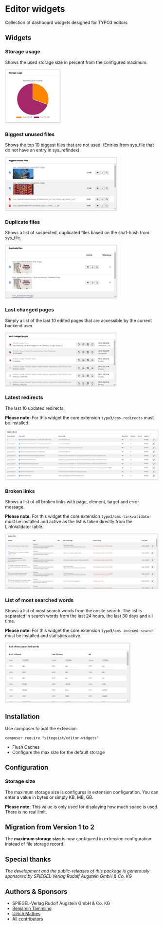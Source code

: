 # Editor widgets
Collection of dashboard widgets designed for TYPO3 editors

## Widgets
### Storage usage
Shows the used storage size in percent from the configured maximum.

![Preview of Storage usage widget](Documentation/Images/storageSize.png)

### Biggest unused files
Shows the top 10 biggest files that are not used.
(Entries from sys_file that do not have an entry in sys_refindex)

![Preview of Biggest unused files widget](Documentation/Images/unusedFiles.png)

### Duplicate files
Shows a list of suspected, duplicated files based on the sha1-hash from sys_file.

![Preview of Duplicate files widget](Documentation/Images/duplicateFiles.png)

### Last changed pages
Simply a list of the last 10 edited pages that are accessible by the current backend user.

![Preview of Last changed pages widget](Documentation/Images/lastChangedPages.png)

### Latest redirects
The last 10 updated redirects.

**Please note:** For this widget the core extension `typo3/cms-redirects` must be installed.

![Preview of Latest redirects widget](Documentation/Images/latestRedirects.png)

### Broken links
Shows a list of all broken links with page, element, target and error message.

**Please note:** For this widget the core extension `typo3/cms-linkvalidator` must be installed and active as the list is taken directly from the LinkValidator table.

![Preview of Broken links widget](Documentation/Images/brokenLinks.png)

### List of most searched words
Shows a list of most search words from the onsite search. The list is separated in search words from the last 24 hours, the last 30 days and all time.

**Please note:** For this widget the core extension `typo3/cms-indexed-search` must be installed and statistics active.

![Preview of Broken links widget](Documentation/Images/indexedSearchStatistics.png)


## Installation
Use composer to add the extension:
```
composer require "sitegeist/editor-widgets"
```
* Flush Caches
* Configure the max size for the default storage

## Configuration
### Storage size

The maximum storage size is configures in extension configuration. You can enter a value in bytes or simply KB, MB, GB.

**Please note:** This value is only used for displaying how much space is used. There is no real limit.

## Migration from Version 1 to 2

The **maximum storage size** is now configured in extension configuration instead of file storage record.

## Special thanks
*The development and the public-releases of this package is generously sponsored
by SPIEGEL-Verlag Rudolf Augstein GmbH & Co. KG*

## Authors & Sponsors
* SPIEGEL-Verlag Rudolf Augstein GmbH & Co. KG
* [Benjamin Tammling](https://github.com/Atomschinken)
* [Ulrich Mathes](https://github.com/ulrichmathes)
* [All contributors](https://github.com/sitegeist/editor-widgets/graphs/contributors)
